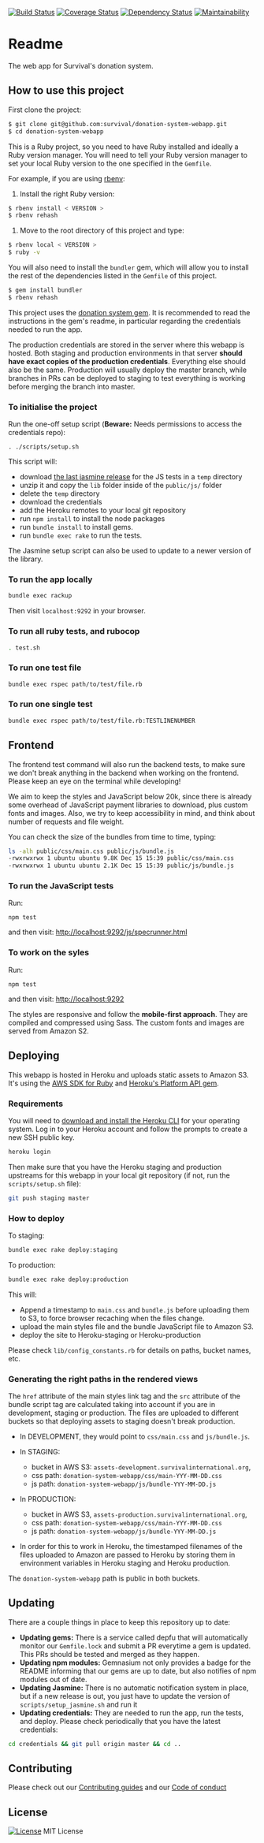 [![Build Status](https://travis-ci.org/survival/donation-system-webapp.svg?branch=master)](https://travis-ci.org/survival/donation-system-webapp)
[![Coverage Status](https://coveralls.io/repos/github/survival/donation-system-webapp/badge.svg?branch=master)](https://coveralls.io/github/survival/donation-system-webapp?branch=master)
[![Dependency Status](https://gemnasium.com/badges/github.com/survival/donation-system-webapp.svg)](https://gemnasium.com/github.com/survival/donation-system-webapp)
[![Maintainability](https://api.codeclimate.com/v1/badges/16a063ba68872839c5db/maintainability)](https://codeclimate.com/github/survival/donation-system-webapp/maintainability)


# Readme

The web app for Survival's donation system.


## How to use this project

First clone the project:

```bash
$ git clone git@github.com:survival/donation-system-webapp.git
$ cd donation-system-webapp
```

This is a Ruby project, so you need to have Ruby installed and ideally a Ruby version manager.
You will need to tell your Ruby version manager to set your local Ruby version to the one specified in the `Gemfile`.

For example, if you are using [rbenv](https://cbednarski.com/articles/installing-ruby/):

1. Install the right Ruby version:
```bash
$ rbenv install < VERSION >
$ rbenv rehash
```
1. Move to the root directory of this project and type:
```bash
$ rbenv local < VERSION >
$ ruby -v
```

You will also need to install the `bundler` gem, which will allow you to install the rest of the dependencies listed in the `Gemfile` of this project.

```bash
$ gem install bundler
$ rbenv rehash
```


This project uses the [donation system gem](https://github.com/survival/donation-system). It is recommended to read the instructions in the gem's readme, in particular regarding the credentials needed to run the app.

The production credentials are stored in the server where this webapp is hosted. Both staging and production environments in that server **should have exact copies of the production credentials**. Everything else should also be the same. Production will usually deploy the master branch, while branches in PRs can be deployed to staging to test everything is working before merging the branch into master.


### To initialise the project

Run the one-off setup script (**Beware:** Needs permissions to access the credentials repo):

```
. ./scripts/setup.sh
```

This script will:
* download [the last jasmine release](https://github.com/jasmine/jasmine/releases) for the JS tests in a `temp` directory
* unzip it and copy the `lib` folder inside of the `public/js/` folder
* delete the `temp` directory
* download the credentials
* add the Heroku remotes to your local git repository
* run `npm install` to install the node packages
* run `bundle install` to install gems.
* run `bundle exec rake` to run the tests.

The Jasmine setup script can also be used to update to a newer version of the library.


### To run the app locally

```bash
bundle exec rackup
```

Then visit `localhost:9292` in your browser.


### To run all ruby tests, and rubocop

```bash
. test.sh
```


### To run one test file


```bash
bundle exec rspec path/to/test/file.rb
```


### To run one single test

```bash
bundle exec rspec path/to/test/file.rb:TESTLINENUMBER
```


## Frontend

The frontend test command will also run the backend tests, to make sure we don't break anything in the backend when working on the frontend. Please keep an eye on the terminal while developing!

We aim to keep the styles and JavaScript below 20k, since there is already some overhead of JavaScript payment libraries to download, plus custom fonts and images. Also, we try to keep accessibility in mind, and think about number of requests and file weight.

You can check the size of the bundles from time to time, typing:

```bash
ls -alh public/css/main.css public/js/bundle.js
-rwxrwxrwx 1 ubuntu ubuntu 9.8K Dec 15 15:39 public/css/main.css
-rwxrwxrwx 1 ubuntu ubuntu 2.1K Dec 15 15:39 public/js/bundle.js
```


### To run the JavaScript tests

Run:

```
npm test
```

and then visit:
<http://localhost:9292/js/specrunner.html>


### To work on the syles

Run:

```
npm test
```

and then visit:
<http://localhost:9292>

The styles are responsive and follow the **mobile-first approach**. They are compiled and compressed using Sass. The custom fonts and images are served from Amazon S2.


## Deploying

This webapp is hosted in Heroku and uploads static assets to Amazon S3. It's using the [AWS SDK for Ruby](http://docs.aws.amazon.com/sdk-for-ruby/v3/developer-guide/welcome.html) and [Heroku's Platform API gem](https://devcenter.heroku.com/articles/platform-api-reference).


### Requirements

You will need to [download and install the Heroku CLI](https://devcenter.heroku.com/articles/heroku-command-line) for your operating system. Log in to your Heroku account and follow the prompts to create a new SSH public key.

```bash
heroku login
```

Then make sure that you have the Heroku staging and production upstreams for this webapp in your local git repository (if not, run the `scripts/setup.sh` file):

```bash
git push staging master
```


### How to deploy

To staging:

```bash
bundle exec rake deploy:staging
```

To production:

```bash
bundle exec rake deploy:production
```

This will:
* Append a timestamp to `main.css` and `bundle.js` before uploading them to S3, to force browser recaching when the files change.
* upload the main styles file and the bundle JavaScript file to Amazon S3.
* deploy the site to Heroku-staging or Heroku-production

Please check `lib/config_constants.rb` for details on paths, bucket names, etc.


### Generating the right paths in the rendered views

The `href` attribute of the main styles link tag and the `src` attribute of the bundle script tag are calculated taking into account if you are in development, staging or production. The files are uploaded to different buckets so that deploying assets to staging doesn't break production.

* In DEVELOPMENT, they would point to `css/main.css` and `js/bundle.js`.

* In STAGING:
  - bucket in AWS S3: `assets-development.survivalinternational.org`,
  - css path: `donation-system-webapp/css/main-YYY-MM-DD.css`
  - js path: `donation-system-webapp/js/bundle-YYY-MM-DD.js`

* In PRODUCTION:
  - bucket in AWS S3, `assets-production.survivalinternational.org`,
  - css path: `donation-system-webapp/css/main-YYY-MM-DD.css`
  - js path: `donation-system-webapp/js/bundle-YYY-MM-DD.js`

* In order for this to work in Heroku, the timestamped filenames of the files uploaded to Amazon are passed to Heroku by storing them in environment variables in Heroku staging and Heroku production.

The `donation-system-webapp` path is public in both buckets.


## Updating

There are a couple things in place to keep this repository up to date:

* **Updating gems:** There is a service called depfu that will automatically monitor our `Gemfile.lock` and submit a PR everytime a gem is updated. This PRs should be tested and merged as they happen.
* **Updating npm modules:** Gemnasium not only provides a badge for the README informing that our gems are up to date, but also notifies of npm modules out of date.
* **Updating Jasmine:** There is no automatic notification system in place, but if a new release is out, you just have to update the version of `scripts/setup_jasmine.sh` and run it
* **Updating credentials:** They are needed to run the app, run the tests, and deploy. Please check periodically that you have the latest credentials:

```bash
cd credentials && git pull origin master && cd ..
```


## Contributing

Please check out our [Contributing guides](https://github.com/survival/contributing-guides) and our [Code of conduct](https://github.com/survival/contributing-guides/blob/master/code-of-conduct.md)


## License

[![License](https://img.shields.io/badge/mit-license-green.svg?style=flat)](https://opensource.org/licenses/mit)
MIT License
